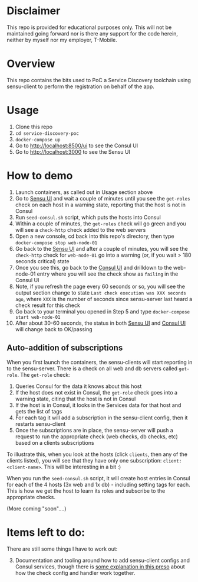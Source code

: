 # Disclaimer

This repo is provided for educational purposes only. This will not be maintained going forward nor is there any support for the code herein, neither by myself nor my employer, T-Mobile.


# Overview

This repo contains the bits used to PoC a Service Discovery toolchain using sensu-client to perform the registration on behalf of the app. 

# Usage

1. Clone this repo
2. `cd service-discovery-poc`
3. `docker-compose up`
4. Go to [http://localhost:8500/ui]() to see the Consul UI
5. Go to [http://localhost:3000]() to see the Sensu UI

# How to demo

1. Launch containers, as called out in Usage section above
2. Go to [Sensu UI](http://localhost:3000) and wait a couple of minutes until you see the `get-roles` check on each host in a warning state, reporting that the host is not in Consul
3. Run `seed-consul.sh` script, which puts the hosts into Consul
4. Within a couple of minutes, the `get-roles` check will go green and you will see a `check-http` check added to the web servers
5. Open a new console, cd back into this repo's directory, then type `docker-compose stop web-node-01`
6. Go back to the [Sensu UI](http://localhost:3000) and after a couple of minutes, you will see the `check-http` check for `web-node-01` go into a warning (or, if you wait > 180 seconds critical) state
7. Once you see this, go back to the [Consul UI](http://localhost:8500/ui) and drilldown to the web-node-01 entry where you will see the check show as `failing` in the Consul UI
8. Note, if you refresh the page every 60 seconds or so, you will see the output section change to state `Last check execution was XXX seconds ago`, where `XXX` is the number of seconds since sensu-server last heard a check result for this check
9. Go back to your terminal you opened in Step 5 and type `docker-compose start web-node-01`
10. After about 30-60 seconds, the status in both [Sensu UI](http://localhost:3000) and [Consul UI](http://localhost:8500/ui) will change back to OK/passing


## Auto-addition of subscriptions

When you first launch the containers, the sensu-clients will start reporting in to the sensu-server. There is a check on all web and db servers called `get-role`. The `get-role` check:

1. Queries Consul for the data it knows about this host
2. If the host does not exist in Consul, the `get-role` check goes into a warning state, citing that the host is not in Consul
3. If the host is in Consul, it looks in the Services data for that host and gets the list of tags
4. For each tag it will add a subscription in the sensu-client config, then it restarts sensu-client
5. Once the subscriptions are in place, the sensu-server will push a request to run the appropriate check (web checks, db checks, etc) based on a clients subscriptions

To illustrate this, when you look at the hosts (click `clients`, then any of the clients listed), you will see that they have only one subscription: `client:<client-name>`. This will be interesting in a bit :)

When you run the `seed-consul.sh` script, it will create host entries in Consul for each of the 4 hosts (3x web and 1x db) - including setting tags for each. This is how we get the host to learn its roles and subscribe to the appropriate checks. 

(More coming "soon"....)


# Items left to do:

There are still some things I have to work out:

3. Documentation and tooling around how to add sensu-client configs and Consul services, though there is [some explanation in this preso](https://docs.google.com/presentation/d/1MrVxMbfqwDwSdQv0vh2NmzPt3gD05Mp-OyXkmjoGPAA/edit?usp=sharing) about how the check config and handler work together.


